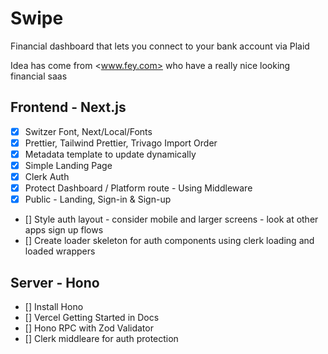 # Swipe

Financial dashboard that lets you connect to your bank account via Plaid

Idea has come from <www.fey.com> who have a really nice looking financial saas

## Frontend - Next.js

- [x] Switzer Font, Next/Local/Fonts
- [x] Prettier, Tailwind Prettier, Trivago Import Order
- [x] Metadata template to update dynamically
- [x] Simple Landing Page
- [x] Clerk Auth
- [x] Protect Dashboard / Platform route - Using Middleware
- [x] Public - Landing, Sign-in & Sign-up
- [] Style auth layout - consider mobile and larger screens - look at other apps sign up flows
- [] Create loader skeleton for auth components using clerk loading and loaded wrappers

## Server - Hono

- [] Install Hono
- [] Vercel Getting Started in Docs
- [] Hono RPC with Zod Validator
- [] Clerk middleare for auth protection
